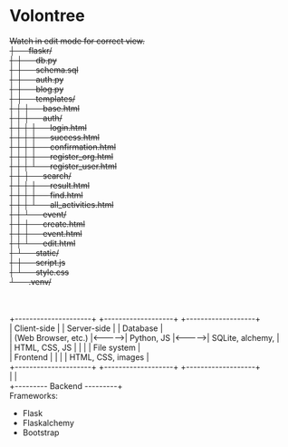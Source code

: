 # Volontree
~~Watch in edit mode for correct view. <br />
├── flaskr/ <br />
│   ├── db.py <br />
│   ├── schema.sql <br />
│   ├── auth.py <br />
│   ├── blog.py <br />
│   ├── templates/ <br />
│   │   ├── base.html <br />
│   │   ├── auth/ <br />
│   │   │   ├── login.html <br />
│   │   │   ├── success.html <br />
│   │   │   ├── confirmation.html <br />
│   │   │   ├── register_org.html <br />
│   │   │   └── register_user.html <br />
│   │   ├── search/ <br />
│   │   │   ├── result.html <br />
│   │   │   ├── find.html <br />
│   │   │   └── all_activities.html <br />
│   │   └── event/ <br />
│   │       ├── create.html <br />
│   │       ├── event.html <br />
│   │       └── edit.html <br />
│   └── static/ <br />
│       ├── script.js <br />
│       └── style.css <br />
└── .venv/ <br />
<br />
<br />~~

+---------------------+       +-------------------+       +-------------------+ <br />
| Client-side         |       | Server-side       |       | Database          | <br />
| (Web Browser, etc.) |<----->| Python, JS        |<----->| SQLite, alchemy,  | <br />
| HTML, CSS, JS       |       |                   |       | File system       | <br />
| Frontend            |       |                   |       | HTML, CSS, images | <br />
+---------------------+       +-------------------+       +-------------------+ <br />
                                         |                           | <br />
                                         +--------- Backend ---------+ <br />
Frameworks: <br />
- Flask
- Flaskalchemy
- Bootstrap


